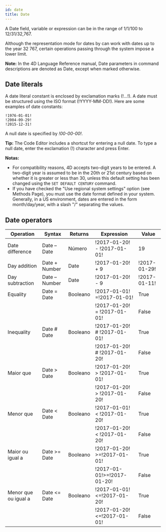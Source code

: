 ```yaml
---
id: date
title: Date
---
```


A Date field, variable or expression can be in the range of 1/1/100 to 12/31/32,767.

Although the representation mode for dates by can work with dates up to the year 32 767, certain operations passing through the system impose a lower limit.

**Note:** In the 4D Language Reference manual, Date parameters in command descriptions are denoted as Date, except when marked otherwise.

## Date literals

A date literal constant is enclosed by exclamation marks (!…!). A date must be structured using the ISO format (!YYYY-MM-DD!). Here are some examples of date constants:

```4d
!1976-01-01!
!2004-09-29!
!2015-12-31!
```

A null date is specified by _!00-00-00!_.

**Tip:** The Code Editor includes a shortcut for entering a null date. To type a null date, enter the exclamation (!) character and press Enter.

**Notas:**

- For compatibility reasons, 4D accepts two-digit years to be entered. A two-digit year is assumed to be in the 20th or 21st century based on whether it is greater or less than 30, unless this default setting has been changed using the `SET DEFAULT CENTURY` command.
- If you have checked the "Use regional system settings" option (see Methods Page), you must use the date format defined in your system. Generally, in a US environment, dates are entered in the form month/day/year, with a slash "/" separating the values.

## Date operators

| Operation            | Syntax         | Returns  | Expression                   | Value        |
| -------------------- | -------------- | -------- | ---------------------------- | ------------ |
| Date difference      | Date – Date    | Número   | !2017-01-20! - !2017-01-01!  | 19           |
| Day addition         | Date + Number  | Date     | !2017-01-20! + 9             | !2017-01-29! |
| Day subtraction      | Date – Number  | Date     | !2017-01-20! - 9             | !2017-01-11! |
| Equality             | Date = Date    | Booleano | !2017-01-01! =!2017-01-01!   | True         |
|                      |                |          | !2017-01-20! = !2017-01-01!  | False        |
| Inequality           | Date # Date    | Booleano | !2017-01-20! # !2017-01-01!  | True         |
|                      |                |          | !2017-01-20! # !2017-01-20!  | False        |
| Maior que            | Date > Date    | Booleano | !2017-01-20! > !2017-01-01!  | True         |
|                      |                |          | !2017-01-20! > !2017-01-20!  | False        |
| Menor que            | Date < Date    | Booleano | !2017-01-01! < !2017-01-20!  | True         |
|                      |                |          | !2017-01-20! < !2017-01-20!  | False        |
| Maior ou igual a     | Date >= Date   | Booleano | !2017-01-20! >=!2017-01-01!  | True         |
|                      |                |          | !2017-01-01!>=!2017-01-20!   | False        |
| Menor que ou igual a | Date \<= Date | Booleano | !2017-01-01!\<=!2017-01-20! | True         |
|                      |                |          | !2017-01-20!\<=!2017-01-01! | False        |
